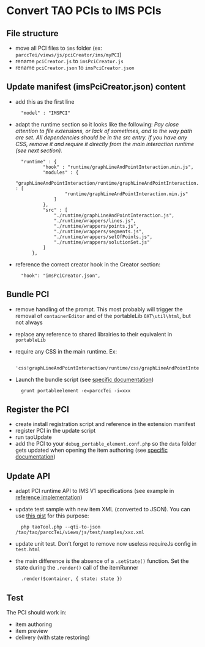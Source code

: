 
# Convert TAO PCIs to IMS PCIs
## File structure
- move all PCI files to `ims` folder (ex: `parccTei/views/js/pciCreator/ims/myPCI`)
- rename `pciCreator.js` to `imsPciCreator.js`
- rename `pciCreator.json` to `imsPciCreator.json`

## Update manifest (imsPciCreator.json) content
- add this as the first line

		"model" : "IMSPCI"

- adapt the runtime section so it looks like the following:
*Pay close attention to file extensions, or lack of sometimes, and to the way path are set. All dependencies should be in the src entry. If you have any CSS, remove it and require it directly from the main interaction runtime (see next section).*

		"runtime" : {
		        "hook" : "runtime/graphLineAndPointInteraction.min.js",
		        "modules" : {
		            "graphLineAndPointInteraction/runtime/graphLineAndPointInteraction.min" : [
		                "runtime/graphLineAndPointInteraction.min.js"
		            ]
		        },
		        "src" : [
		            "./runtime/graphLineAndPointInteraction.js",
		            "./runtime/wrappers/lines.js",
		            "./runtime/wrappers/points.js",
		            "./runtime/wrappers/segments.js",
		            "./runtime/wrappers/setOfPoints.js",
		            "./runtime/wrappers/solutionSet.js"
		        ]
		    },

- reference the correct creator hook in the Creator section:

		"hook": "imsPciCreator.json",

## Bundle PCI
- remove handling of the prompt. This most probably will trigger the removal of `containerEditor` and of the portableLib `OAT\util\html`, but not always
- replace any reference to shared librairies to their equivalent in `portableLib`
- require any CSS in the main runtime. Ex:

		    'css!graphLineAndPointInteraction/runtime/css/graphLineAndPointInteraction'

- Launch the bundle script (see [specific documentation](https://hub.taocloud.org/articles/pcipic-development))

		grunt portableelement -e=parccTei -i=xxx

## Register the PCI
- create install registration script and reference in the extension manifest
- register PCI in the update script
- run taoUpdate
- add the PCI to your `debug_portable_element.conf.php` so the `data` folder gets updated when opening the item authoring (see [specific documentation](https://hub.taocloud.org/articles/pcipic-development))

## Update API
- adapt PCI runtime API to IMS V1 specifications (see example in [reference implementation](https://github.com/oat-sa/extension-tao-itemqti-pci/blob/7374649fb2f7a4fce5e01850b55713919a120482/views/js/pciCreator/ims/likertCompact/likert/runtime/js/likertInteraction.js))
- update test sample with new item XML (converted to JSON). You can use [this gist](https://gist.github.com/no-chris/9cb7c67b59ee89e6c95e76f218ccf367) for this purpose:

		php taoTool.php --qti-to-json /tao/tao/parccTei/views/js/test/samples/xxx.xml
		
- update unit test. Don't forget to remove now useless requireJs config in `test.html`
- the main difference is the absence of a `.setState()` function. Set the state during the `.render()` call of the itemRunner

		.render($container, { state: state })

## Test
The PCI should work in:
- item authoring
- item preview
- delivery (with state restoring)


